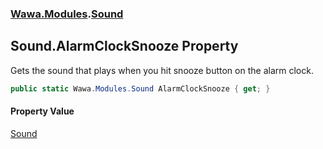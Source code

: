 ### [Wawa.Modules](Wawa.Modules.md 'Wawa.Modules').[Sound](Sound.md 'Wawa.Modules.Sound')

## Sound.AlarmClockSnooze Property

Gets the sound that plays when you hit snooze button on the alarm clock.

```csharp
public static Wawa.Modules.Sound AlarmClockSnooze { get; }
```

#### Property Value
[Sound](Sound.md 'Wawa.Modules.Sound')